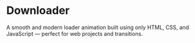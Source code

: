 # Downloader
A smooth and modern loader animation built using only HTML, CSS, and JavaScript — perfect for web projects and transitions.
